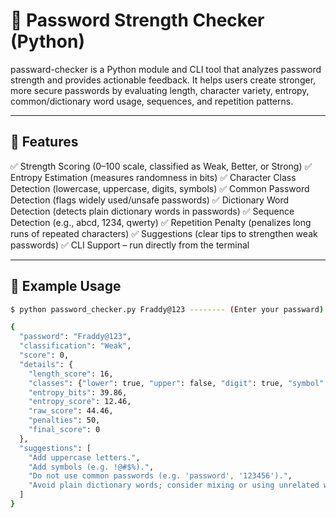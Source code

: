# 🔐 Password Strength Checker (Python)

passward-checker is a Python module and CLI tool that analyzes password strength and provides actionable feedback.
It helps users create stronger, more secure passwords by evaluating length, character variety, entropy, common/dictionary word usage, sequences, and repetition patterns.

---

## 🚀 Features
✅ Strength Scoring (0–100 scale, classified as Weak, Better, or Strong)
✅ Entropy Estimation (measures randomness in bits)
✅ Character Class Detection (lowercase, uppercase, digits, symbols)
✅ Common Password Detection (flags widely used/unsafe passwords)
✅ Dictionary Word Detection (detects plain dictionary words in passwords)
✅ Sequence Detection (e.g., abcd, 1234, qwerty)
✅ Repetition Penalty (penalizes long runs of repeated characters)
✅ Suggestions (clear tips to strengthen weak passwords)
✅ CLI Support – run directly from the terminal

---

## 📸 Example Usage
```bash
$ python password_checker.py Fraddy@123 -------- (Enter your passward)

{
  "password": "Fraddy@123",
  "classification": "Weak",
  "score": 0,
  "details": {
    "length_score": 16,
    "classes": {"lower": true, "upper": false, "digit": true, "symbol": false},
    "entropy_bits": 39.86,
    "entropy_score": 12.46,
    "raw_score": 44.46,
    "penalties": 50,
    "final_score": 0
  },
  "suggestions": [
    "Add uppercase letters.",
    "Add symbols (e.g. !@#$%).",
    "Do not use common passwords (e.g. 'password', '123456').",
    "Avoid plain dictionary words; consider mixing or using unrelated words."
  ]
}

